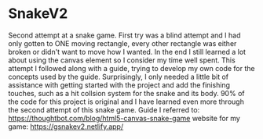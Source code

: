 # SnakeV2
Second attempt at a snake game.
First try was a blind attempt and I had only gotten to ONE moving rectangle, every other rectangle was either broken or didn't want to move how I wanted.
In the end I still learned a lot about using the canvas element so I consider my time well spent. 
This attempt I followed along with a guide, trying to develop my own code for the concepts used by the guide. 
Surprisingly, I only needed a little bit of assistance with getting started with the project and add the finishing touches, such as a hit collsion system for the snake and its body.
90% of the code for this project is original and I have learned even more through the second attempt of this snake game.
Guide I referred to: https://thoughtbot.com/blog/html5-canvas-snake-game
website for my game: https://gsnakev2.netlify.app/ 
